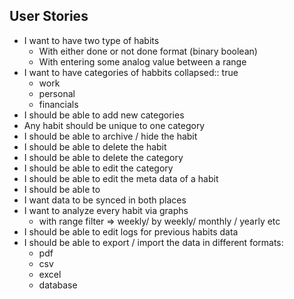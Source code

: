 ## User Stories
- I want to have two type of habits
	- With either done or not done format (binary boolean)
	- With entering some analog value between a range
- I want to have categories of habbits
  collapsed:: true
	- work
	- personal
	- financials
- I should be able to add new categories
- Any habit should be unique to one category
- I should be able to archive / hide the habit
- I should be able to delete the habit
- I should be able to delete the category
- I should be able to edit the category
- I should be able to edit the meta data of a habit
- I should be able to
- I want data to be synced in both places
- I want to analyze every habit via graphs
	- with range filter => weekly/ by weekly/ monthly / yearly etc
- I should be able to edit logs for previous habits data
- I should be able to export / import the data in different formats:
	- pdf
	- csv
	- excel
	- database